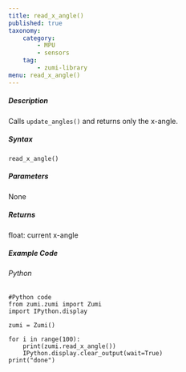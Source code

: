 ```yaml
---
title: read_x_angle()
published: true
taxonomy:
    category:
        - MPU
        - sensors
    tag:
        - zumi-library
menu: read_x_angle()
---
```


##### Description
Calls ```update_angles()``` and returns only the x-angle.

##### Syntax
```read_x_angle()```<br />

##### Parameters
None

##### Returns
float: current x-angle

##### Example Code
###### Python
```
#Python code
from zumi.zumi import Zumi
import IPython.display

zumi = Zumi()

for i in range(100):
    print(zumi.read_x_angle())
    IPython.display.clear_output(wait=True) 
print("done")

```